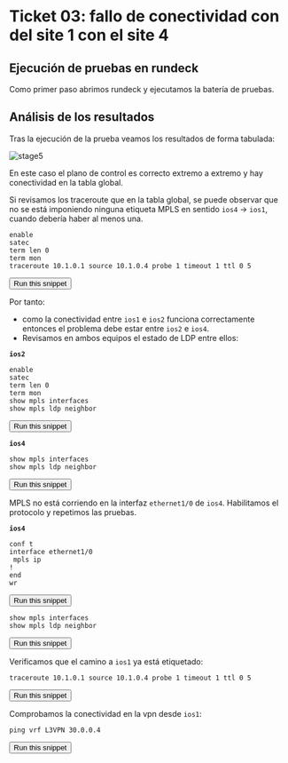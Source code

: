 # Ticket 03: fallo de conectividad con del site 1 con el site 4

## Ejecución de pruebas en rundeck

Como primer paso abrimos rundeck y ejecutamos la batería de pruebas.


## Análisis de los resultados

Tras la ejecución de la prueba veamos los resultados de forma tabulada:

![stage5](https://cdn1.imggmi.com/uploads/2019/9/19/eb9562072d8d4bdb610a4bdcf6508077-full.png)



En este caso el plano de control es correcto extremo a extremo y hay conectividad en la tabla global.

Si revisamos los traceroute que en la tabla global, se puede observar que no se está imponiendo ninguna etiqueta MPLS en sentido `ios4` -> `ios1`, cuando debería haber al menos una.


```
enable
satec
term len 0
term mon
traceroute 10.1.0.1 source 10.1.0.4 probe 1 timeout 1 ttl 0 5

```
<button type="button" class="btn btn-primary btn-sm" onclick="runSnippetInTab('ios4', this)">Run this snippet</button>


Por tanto:

* como la conectividad entre `ios1` e `ios2` funciona correctamente entonces el problema debe estar entre `ios2` e `ios4`.
* Revisamos en ambos equipos el estado de LDP entre ellos:



**`ios2`**
```
enable
satec
term len 0
term mon
show mpls interfaces
show mpls ldp neighbor

```
<button type="button" class="btn btn-primary btn-sm" onclick="runSnippetInTab('ios2', this)">Run this snippet</button>


**`ios4`**
```
show mpls interfaces
show mpls ldp neighbor

```
<button type="button" class="btn btn-primary btn-sm" onclick="runSnippetInTab('ios4', this)">Run this snippet</button>

MPLS no está corriendo en la interfaz `ethernet1/0` de `ios4`. Habilitamos el protocolo y repetimos las pruebas.


**`ios4`**
```
conf t
interface ethernet1/0
 mpls ip
!
end
wr

```
<button type="button" class="btn btn-primary btn-sm" onclick="runSnippetInTab('ios4', this)">Run this snippet</button>



```
show mpls interfaces
show mpls ldp neighbor

```
<button type="button" class="btn btn-primary btn-sm" onclick="runSnippetInTab('ios4', this)">Run this snippet</button>


Verificamos que el camino a `ios1` ya está etiquetado:

```
traceroute 10.1.0.1 source 10.1.0.4 probe 1 timeout 1 ttl 0 5

```
<button type="button" class="btn btn-primary btn-sm" onclick="runSnippetInTab('ios4', this)">Run this snippet</button>

Comprobamos la conectividad en la vpn desde `ios1`:

```
ping vrf L3VPN 30.0.0.4

```
<button type="button" class="btn btn-primary btn-sm" onclick="runSnippetInTab('ios1', this)">Run this snippet</button>